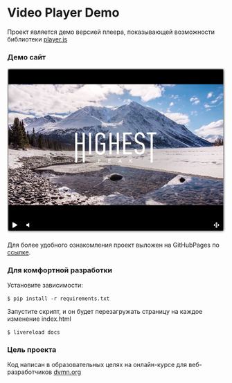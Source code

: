 # Video Player Demo
Проект является демо версией плеера, показывающей возможности библиотеки [player.js](https://github.com/devmanorg/video-player-jslib)

### Демо сайт
![Скриншот плеера](https://github.com/Kosmostars7403/video-player/blob/master/example.png)

Для более удобного ознакомления проект выложен на GitHubPages по [ссылке](https://kosmostars7403.github.io/video-player/).

### Для комфортной разработки
Установите зависимости:
```
$ pip install -r requirements.txt
```
Запустите скрипт, и он будет перезагружать страницу на каждое изменение index.html
```
$ livereload docs
```
### Цель проекта
Код написан в образовательных целях на онлайн-курсе для веб-разработчиков [dvmn.org](dvmn.org)
